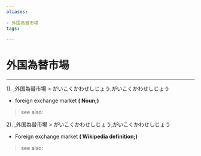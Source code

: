 ```yaml
---
aliases:
    
- 外国為替市場
tags:
    
---
```


# 外国為替市場
---
1).
,外国為替市場 > がいこくかわせしじょう,がいこくかわせしじょう

- foreign exchange market
**( Noun;)**
> see also: 
            
2).
,外国為替市場 > がいこくかわせしじょう,がいこくかわせしじょう

- Foreign exchange market
**( Wikipedia definition;)**
> see also: 
            